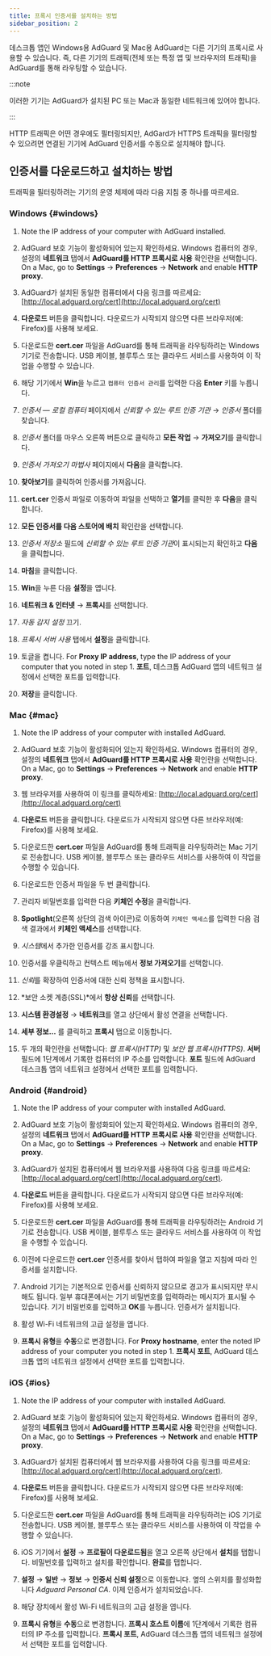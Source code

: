 ```yaml
---
title: 프록시 인증서를 설치하는 방법
sidebar_position: 2
---
```


데스크톱 앱인 Windows용 AdGuard 및 Mac용 AdGuard는 다른 기기의 프록시로 사용할 수 있습니다. 즉, 다른 기기의 트래픽(전체 또는 특정 앱 및 브라우저의 트래픽)을 AdGuard를 통해 라우팅할 수 있습니다.

:::note

이러한 기기는 AdGuard가 설치된 PC 또는 Mac과 동일한 네트워크에 있어야 합니다.

:::

HTTP 트래픽은 어떤 경우에도 필터링되지만, AdGard가 HTTPS 트래픽을 필터링할 수 있으려면 연결된 기기에 AdGuard 인증서를 수동으로 설치해야 합니다.

## 인증서를 다운로드하고 설치하는 방법

트래픽을 필터링하려는 기기의 운영 체제에 따라 다음 지침 중 하나를 따르세요.

### Windows {#windows}

1. Note the IP address of your computer with AdGuard installed.

1. AdGuard 보호 기능이 활성화되어 있는지 확인하세요. Windows 컴퓨터의 경우, 설정의 **네트워크** 탭에서 **AdGuard를 HTTP 프록시로 사용** 확인란을 선택합니다. On a Mac, go to **Settings** → **Preferences** → **Network** and enable **HTTP proxy**.

1. AdGuard가 설치된 동일한 컴퓨터에서 다음 링크를 따르세요: [http://local.adguard.org/cert](http://local.adguard.org/cert)

1. **다운로드** 버튼을 클릭합니다. 다운로드가 시작되지 않으면 다른 브라우저(예: Firefox)를 사용해 보세요.

1. 다운로드한 **cert.cer** 파일을 AdGuard를 통해 트래픽을 라우팅하려는 Windows 기기로 전송합니다. USB 케이블, 블루투스 또는 클라우드 서비스를 사용하여 이 작업을 수행할 수 있습니다.

1. 해당 기기에서 **Win**을 누르고 `컴퓨터 인증서 관리`를 입력한 다음 **Enter** 키를 누릅니다.

1. *인증서 — 로컬 컴퓨터* 페이지에서 *신뢰할 수 있는 루트 인증 기관* → *인증서* 폴더를 찾습니다.

1. *인증서* 폴더를 마우스 오른쪽 버튼으로 클릭하고 **모든 작업** → **가져오기**를 클릭합니다.

1. *인증서 가져오기 마법사* 페이지에서 **다음**을 클릭합니다.

1. **찾아보기**를 클릭하여 인증서를 가져옵니다.

1. **cert.cer** 인증서 파일로 이동하여 파일을 선택하고 **열기**를 클릭한 후 **다음**을 클릭합니다.

1. **모든 인증서를 다음 스토어에 배치** 확인란을 선택합니다.

1. *인증서 저장소* 필드에 *신뢰할 수 있는 루트 인증 기관*이 표시되는지 확인하고 **다음**을 클릭합니다.

1. **마침**을 클릭합니다.

1. **Win**을 누른 다음 **설정**을 엽니다.

1. **네트워크 & 인터넷** → **프록시**를 선택합니다.

1. *자동 감지 설정* 끄기.

1. *프록시 서버 사용* 탭에서 **설정**을 클릭합니다.

1. 토글을 켭니다. For **Proxy IP address**, type the IP address of your computer that you noted in step 1. **포트**, 데스크톱 AdGuard 앱의 네트워크 설정에서 선택한 포트를 입력합니다.

1. **저장**을 클릭합니다.

### Mac {#mac}

1. Note the IP address of your computer with installed AdGuard.

1. AdGuard 보호 기능이 활성화되어 있는지 확인하세요. Windows 컴퓨터의 경우, 설정의 **네트워크** 탭에서 **AdGuard를 HTTP 프록시로 사용** 확인란을 선택합니다. On a Mac, go to **Settings** → **Preferences** → **Network** and enable **HTTP proxy**.

1. 웹 브라우저를 사용하여 이 링크를 클릭하세요: [http://local.adguard.org/cert](http://local.adguard.org/cert)

1. **다운로드** 버튼을 클릭합니다. 다운로드가 시작되지 않으면 다른 브라우저(예: Firefox)를 사용해 보세요.

1. 다운로드한 **cert.cer** 파일을 AdGuard를 통해 트래픽을 라우팅하려는 Mac 기기로 전송합니다. USB 케이블, 블루투스 또는 클라우드 서비스를 사용하여 이 작업을 수행할 수 있습니다.

1. 다운로드한 인증서 파일을 두 번 클릭합니다.

1. 관리자 비밀번호를 입력한 다음 **키체인 수정**을 클릭합니다.

1. **Spotlight**(오른쪽 상단의 검색 아이콘)로 이동하여 `키체인 액세스`를 입력한 다음 검색 결과에서 **키체인 액세스**를 선택합니다.

1. *시스템*에서 추가한 인증서를 강조 표시합니다.

1. 인증서를 우클릭하고 컨텍스트 메뉴에서 **정보 가져오기**를 선택합니다.

1. *신뢰*를 확장하여 인증서에 대한 신뢰 정책을 표시합니다.

1. *보안 소켓 계층(SSL)*에서 **항상 신뢰**를 선택합니다.

1. **시스템 환경설정** → **네트워크**를 열고 상단에서 활성 연결을 선택합니다.

1. **세부 정보...** 를 클릭하고 **프록시** 탭으로 이동합니다.

1. 두 개의 확인란을 선택합니다: *웹 프록시(HTTP)* 및 *보안 웹 프록시(HTTPS)*. **서버** 필드에 1단계에서 기록한 컴퓨터의 IP 주소를 입력합니다. **포트** 필드에 AdGuard 데스크톱 앱의 네트워크 설정에서 선택한 포트를 입력합니다.

### Android {#android}

1. Note the IP address of your computer with installed AdGuard.

1. AdGuard 보호 기능이 활성화되어 있는지 확인하세요. Windows 컴퓨터의 경우, 설정의 **네트워크** 탭에서 **AdGuard를 HTTP 프록시로 사용** 확인란을 선택합니다. On a Mac, go to **Settings** → **Preferences** → **Network** and enable **HTTP proxy**.

1. AdGuard가 설치된 컴퓨터에서 웹 브라우저를 사용하여 다음 링크를 따르세요: [http://local.adguard.org/cert](http://local.adguard.org/cert).

1. **다운로드** 버튼을 클릭합니다. 다운로드가 시작되지 않으면 다른 브라우저(예: Firefox)를 사용해 보세요.

1. 다운로드한 **cert.cer** 파일을 AdGuard를 통해 트래픽을 라우팅하려는 Android 기기로 전송합니다. USB 케이블, 블루투스 또는 클라우드 서비스를 사용하여 이 작업을 수행할 수 있습니다.

1. 이전에 다운로드한 **cert.cer** 인증서를 찾아서 탭하여 파일을 열고 지침에 따라 인증서를 설치합니다.

1. Android 기기는 기본적으로 인증서를 신뢰하지 않으므로 경고가 표시되지만 무시해도 됩니다. 일부 휴대폰에서는 기기 비밀번호를 입력하라는 메시지가 표시될 수 있습니다. 기기 비밀번호를 입력하고 **OK**를 누릅니다. 인증서가 설치됩니다.

1. 활성 Wi-Fi 네트워크의 고급 설정을 엽니다.

1. **프록시 유형**을 **수동**으로 변경합니다. For **Proxy hostname**, enter the noted IP address of your computer you noted in step 1. **프록시 포트**, AdGuard 데스크톱 앱의 네트워크 설정에서 선택한 포트를 입력합니다.

### iOS {#ios}

1. Note the IP address of your computer with installed AdGuard.

1. AdGuard 보호 기능이 활성화되어 있는지 확인하세요. Windows 컴퓨터의 경우, 설정의 **네트워크** 탭에서 **AdGuard를 HTTP 프록시로 사용** 확인란을 선택합니다. On a Mac, go to **Settings** → **Preferences** → **Network** and enable **HTTP proxy**.

1. AdGuard가 설치된 컴퓨터에서 웹 브라우저를 사용하여 다음 링크를 따르세요: [http://local.adguard.org/cert](http://local.adguard.org/cert).

1. **다운로드** 버튼을 클릭합니다. 다운로드가 시작되지 않으면 다른 브라우저(예: Firefox)를 사용해 보세요.

1. 다운로드한 **cert.cer** 파일을 AdGuard를 통해 트래픽을 라우팅하려는 iOS 기기로 전송합니다. USB 케이블, 블루투스 또는 클라우드 서비스를 사용하여 이 작업을 수행할 수 있습니다.

1. iOS 기기에서 **설정** → **프로필이 다운로드됨**을 열고 오른쪽 상단에서 **설치**를 탭합니다. 비밀번호를 입력하고 설치를 확인합니다. **완료**를 탭합니다.

1. **설정** → **일반** → **정보** → **인증서 신뢰 설정**으로 이동합니다. 옆의 스위치를 활성화합니다 *Adguard Personal CA*. 이제 인증서가 설치되었습니다.

1. 해당 장치에서 활성 Wi-Fi 네트워크의 고급 설정을 엽니다.

1. **프록시 유형**을 **수동**으로 변경합니다. **프록시 호스트 이름**에 1단계에서 기록한 컴퓨터의 IP 주소를 입력합니다. **프록시 포트**, AdGuard 데스크톱 앱의 네트워크 설정에서 선택한 포트를 입력합니다.
